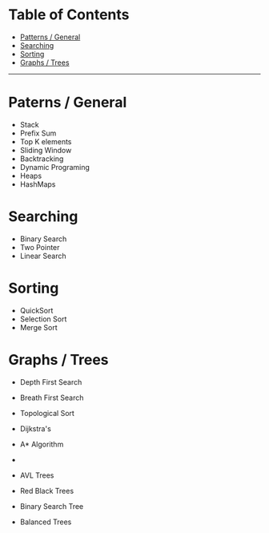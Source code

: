
# Table of Contents
- [Patterns / General](#paterns--general)
- [Searching](#searching)
- [Sorting](#sorting)
- [Graphs / Trees](#graphs--trees)




--- 

# Paterns / General
- Stack
- Prefix Sum
- Top K elements
- Sliding Window
- Backtracking
- Dynamic Programing
- Heaps
- HashMaps

# Searching 
- Binary Search
- Two Pointer
- Linear Search


# Sorting
- QuickSort
- Selection Sort
- Merge Sort


# Graphs / Trees
- Depth First Search
- Breath First Search
- Topological Sort 
- Dijkstra's 
- A* Algorithm
- 

- AVL Trees
- Red Black Trees
- Binary Search Tree
- Balanced Trees